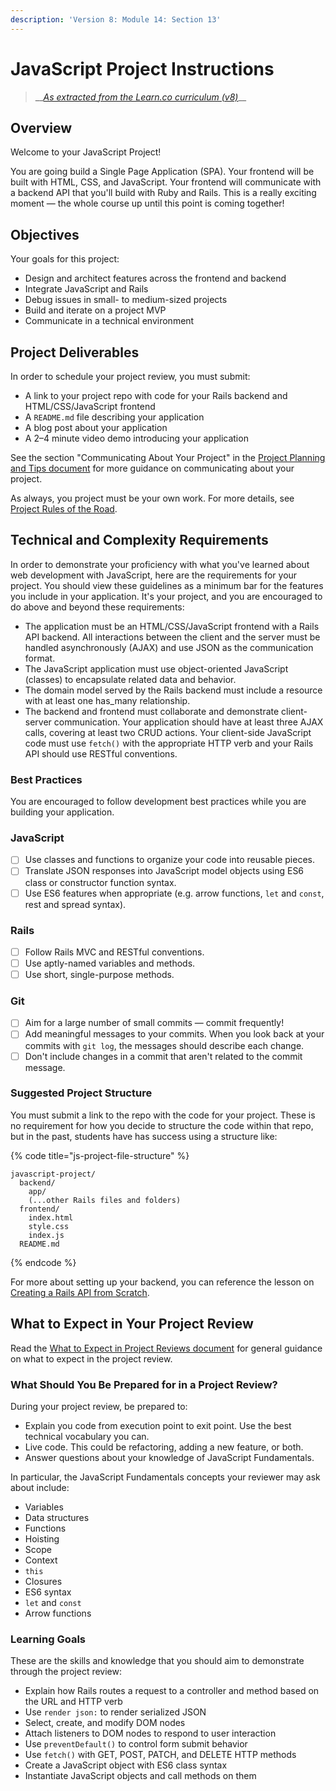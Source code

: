 ```yaml
---
description: 'Version 8: Module 14: Section 13'
---
```


# JavaScript Project Instructions

> \_\_[_As extracted from the Learn.co curriculum \(v8\)_](https://learn.co/tracks/full-stack-web-development-v8/module-14-front-end-web-programming-in-javascript/section-13-project-mode/javascript-project-instructions)\_\_

## Overview

Welcome to your JavaScript Project!

You are going build a Single Page Application \(SPA\). Your frontend will be built with HTML, CSS, and JavaScript. Your frontend will communicate with a backend API that you'll build with Ruby and Rails. This is a really exciting moment — the whole course up until this point is coming together!

## Objectives

Your goals for this project:

* Design and architect features across the frontend and backend
* Integrate JavaScript and Rails
* Debug issues in small- to medium-sized projects
* Build and iterate on a project MVP
* Communicate in a technical environment

## Project Deliverables

In order to schedule your project review, you must submit:

* A link to your project repo with code for your Rails backend and HTML/CSS/JavaScript frontend
* A `README.md` file describing your application
* A blog post about your application
* A 2–4 minute video demo introducing your application

See the section "Communicating About Your Project" in the [Project Planning and Tips document](https://github.com/learn-co-curriculum/js-spa-project-instructions/blob/master/project-planning-tips.md) for more guidance on communicating about your project.

As always, you project must be your own work. For more details, see [Project Rules of the Road](https://github.com/learn-co-curriculum/js-spa-project-instructions/blob/master/project-rules-of-the-road.md).

## Technical and Complexity Requirements

In order to demonstrate your proficiency with what you've learned about web development with JavaScript, here are the requirements for your project. You should view these guidelines as a minimum bar for the features you include in your application. It's your project, and you are encouraged to do above and beyond these requirements:

* The application must be an HTML/CSS/JavaScript frontend with a Rails API backend. All interactions between the client and the server must be handled asynchronously \(AJAX\) and use JSON as the communication format.
* The JavaScript application must use object-oriented JavaScript \(classes\) to encapsulate related data and behavior.
* The domain model served by the Rails backend must include a resource with at least one has\_many relationship.
* The backend and frontend must collaborate and demonstrate client-server communication. Your application should have at least three AJAX calls, covering at least two CRUD actions. Your client-side JavaScript code must use `fetch()` with the appropriate HTTP verb and your Rails API should use RESTful conventions.

### Best Practices

You are encouraged to follow development best practices while you are building your application.

### JavaScript

* [ ] Use classes and functions to organize your code into reusable pieces.
* [ ] Translate JSON responses into JavaScript model objects using ES6 class or constructor function syntax.
* [ ] Use ES6 features when appropriate \(e.g. arrow functions, `let` and `const`, rest and spread syntax\).

### Rails

* [ ] Follow Rails MVC and RESTful conventions.
* [ ] Use aptly-named variables and methods.
* [ ] Use short, single-purpose methods.

### Git

* [ ] Aim for a large number of small commits — commit frequently!
* [ ] Add meaningful messages to your commits. When you look back at your commits with `git log`, the messages should describe each change.
* [ ] Don't include changes in a commit that aren't related to the commit message.

### Suggested Project Structure

You must submit a link to the repo with the code for your project. These is no requirement for how you decide to structure the code within that repo, but in the past, students have has success using a structure like:

{% code title="js-project-file-structure" %}
```text
javascript-project/
  backend/
    app/
    (...other Rails files and folders)
  frontend/
    index.html
    style.css
    index.js
  README.md
```
{% endcode %}

For more about setting up your backend, you can reference the lesson on [Creating a Rails API from Scratch](https://learn.co/tracks/full-stack-web-development-v8/module-14-front-end-web-programming-in-javascript/section-6-rails-as-an-api/creating-a-rails-api-from-scratch).

## What to Expect in Your Project Review

Read the [What to Expect in Project Reviews document](https://github.com/learn-co-curriculum/js-spa-project-instructions/blob/master/what-to-expect-in-project-reviews.md) for general guidance on what to expect in the project review.

### What Should You Be Prepared for in a Project Review?

During your project review, be prepared to:

* Explain you code from execution point to exit point. Use the best technical vocabulary you can.
* Live code. This could be refactoring, adding a new feature, or both.
* Answer questions about your knowledge of JavaScript Fundamentals.

In particular, the JavaScript Fundamentals concepts your reviewer may ask about include:

* Variables
* Data structures
* Functions
* Hoisting
* Scope
* Context
* `this`
* Closures
* ES6 syntax
* `let` and `const`
* Arrow functions

### Learning Goals

These are the skills and knowledge that you should aim to demonstrate through the project review:

* Explain how Rails routes a request to a controller and method based on the URL and HTTP verb
* Use `render json:` to render serialized JSON
* Select, create, and modify DOM nodes
* Attach listeners to DOM nodes to respond to user interaction
* Use `preventDefault()` to control form submit behavior
* Use `fetch()` with GET, POST, PATCH, and DELETE HTTP methods
* Create a JavaScript object with ES6 class syntax
* Instantiate JavaScript objects and call methods on them

